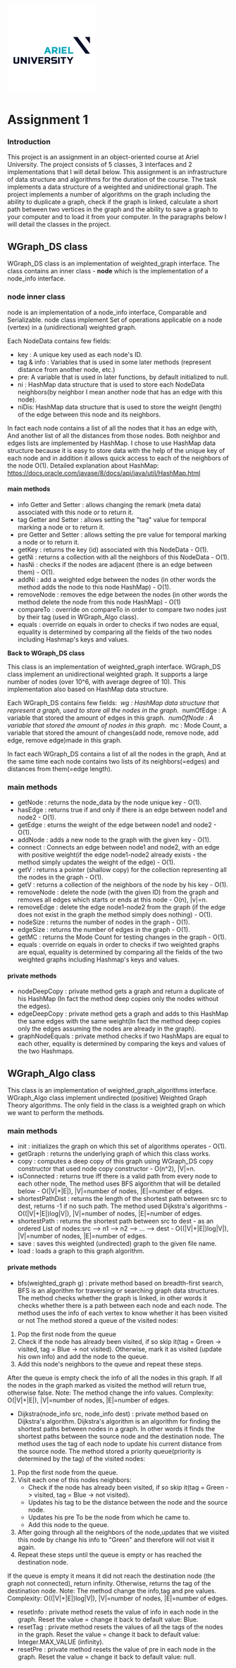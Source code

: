 ![ArielLogo](ex1/docs/ArielLogo.png)
# Assignment 1

### Introduction
This project is an assignment in an object-oriented course at Ariel University.
The project consists of 5 classes, 3 interfaces and 2 implementations that I will detail below.
This assignment is an infrastructure of data structure and algorithms for the duration of the course.
The task implements a data structure of a weighted and unidirectional graph.
The project implements a number of algorithms on the graph including the ability to duplicate a graph, check if the graph is linked, calculate a short path between two vertices in the graph and the ability to save a graph to your computer and to load it from your computer.
In the paragraphs below I will detail the classes in the project.

## WGraph_DS class

WGraph_DS class is an implementation of weighted_graph interface.
The class contains an inner class - **node**  which is the implementation of a node_info interface.

### node inner class
node is an implementation of a node_info interface, Comparable<node> and Serializable.
node class implement Set of operations applicable on a
node (vertex) in a (unidirectional) weighted graph.
  
Each NodeData contains few fields:
* key : A unique key used as each node's ID.
* tag & info : Variables that is used in some later methods (represent distance from another node, etc.)
* pre: A variable that is used in later functions, by default initialized to null.
* ni : HashMap data structure that is used to store each NodeData neighbors(by neighbor I mean another node that has an edge with this node).
* niDis: HashMap data structure that is used to store the weight (length) of the edge between this node and its neighbors.
       
In fact each node contains a list of all the nodes that it has an edge with,
And another list of all the distances from those nodes.
Both neighbor and edges lists are implemented by HashMap.
I chose to use HashMap data structure because it is easy to store data with the help of the unique key of each node and in addition it allows quick access to each of the neighbors of the node O(1).
Detailed explanation about HashMap:
https://docs.oracle.com/javase/8/docs/api/java/util/HashMap.html

#### main methods 

* info Getter and Setter : allows changing the remark (meta data) associated with this node or to return it.
* tag Getter and Setter : allows setting the "tag" value for temporal marking a node or to return it.
* pre Getter and Setter : allows setting the pre value for temporal marking a node or to return it.
* getKey : returns the key (id) associated with this NodeData - O(1).
* getNi : returns a collection with all the neighbors of this NodeData - O(1).
* hasNi : checks if the nodes are adjacent (there is an edge between them) - O(1).
* addNi : add a weighted edge between the nodes (in other words the method adds the node to this node HashMap) - O(1).
* removeNode : removes the edge between the nodes (in other words the method delete the node from this node HashMap) - O(1)
* compareTo : override on compareTo in order to compare two nodes just by their tag (used in WGraph_Algo class).
* equals : override on equals in order to checks if two nodes are equal, equality is determined by comparing all the fields of the two nodes including Hashmap's keys and values.

**Back to WGraph_DS class**

This class is an implementation of weighted_graph interface.
WGraph_DS class implement an unidirectional weighted graph.
It supports a large number of nodes (over 10^6, with average degree of 10).
This implementation also based on HashMap data structure.

Each WGraph_DS contains few fields:
‫*‬ wg : HashMap data structure that represent a graph, used to store all the nodes in the graph.
‫*‬ numOfEdge : A variable that stored the amount of edges in this graph.
‫*‬ numOfNode : A variable that stored the amount of nodes in this graph.
‫*‬ mc : Mode Count, a variable that stored the amount of changes(add node, remove node, add edge, remove edge)made in this graph.

In fact each WGraph_DS contains a list of all the nodes in the graph,
And at the same time each node contains two lists of its neighbors(=edges) and distances from them(=edge length).

### main methods 

* getNode : returns the node_data by the node unique key - O(1).
* hasEdge : returns true if and only if there is an edge between node1 and node2 - O(1).
* getEdge : eturns the weight of the edge between node1 and node2 - O(1).
* addNode : adds a new node to the graph with the given key - O(1).
* connect : Connects an edge between node1 and node2, with an edge with positive weight(if the edge node1-node2 already exists - the method simply updates the weight of the edge) - O(1).
* getV : returns a pointer (shallow copy) for the collection representing all the nodes in the graph - O(1).
* getV : returns a collection of the neighbors of the node by his key - O(1).
* removeNode : delete the node (with the given ID) from the graph and removes all edges which starts or ends at this node - O(n), |v|=n.
* removeEdge : delete the edge node1-node2 from the graph (if the edge does not exist in the graph the method simply does nothing) - O(1).
* nodeSize : returns the number of nodes in the graph - O(1).
* edgeSize : returns the number of edges in the graph - O(1).
* getMC : returns the Mode Count for testing changes in the graph - O(1).
* equals : override on equals in order to checks if two weighted graphs are equal, equality is determined by comparing all the fields of the two weighted graphs including Hashmap's keys and values.

#### private methods
* nodeDeepCopy : private method gets a graph and return a duplicate of his HashMap (In fact the method deep copies only the nodes without the edges).
* edgeDeepCopy : private method gets a graph and adds to this HashMap the same edges with the same weight(In fact the method deep copies only the edges assuming the nodes are already in the graph).
* graphNodeEquals : private method checks if two HashMaps are equal to each other, equality is determined by comparing the keys and values of the two Hashmaps.


## WGraph_Algo class
This class is an implementation of weighted_graph_algorithms interface.
WGraph_Algo class implement undirected (positive) Weighted Graph Theory algorithms.
The only field in the class is a weighted graph on which we want to perform the methods.

### main methods 

* init : initializes the graph on which this set of algorithms operates - O(1).
* getGraph : returns the underlying graph of which this class works.
* copy : computes a deep copy of this graph using WGraph_DS copy constructor that used node copy constructor - O(n^2), |V|=n.
* isConnected : returns true iff there is a valid path from every node to each other node, The method uses BFS algorithm that will be detailed below ‫-‬ O(|V|+|E|), |V|=number of nodes, |E|=number of edges.
* shortestPathDist : returns the length of the shortest path between src to dest, returns -1 if no such path. The method used Dijkstra's algorithms - O((|V|+|E|)log|V|), |V|=number of nodes, |E|=number of edges.
* shortestPath : returns  the shortest path between src to dest - as an ordered List of nodes:src --> n1 --> n2 --> ... --> dest - O((|V|+|E|)log|V|), |V|=number of nodes, |E|=number of edges.
* save : saves this weighted (undirected) graph to the given file name.
* load : loads a graph to this graph algorithm.


#### private methods
* bfs(weighted_graph g) : private method based on breadth-first search, BFS is an algorithm for traversing or searching graph data structures.
The method checks whether the graph is linked, in other words it checks whether there is a path between each node and each node.
The method uses the info of each vertex to know whether it has been visited or not
The method stored a queue of the visited nodes:
1. Pop the first node from the queue
2. Check if the node has already been visited, if so skip it(tag = Green -> visited, tag = Blue -> not visited).
Otherwise, mark it as visited (update his own info) and add the node to the queue.
3. Add this node's neighbors to the queue and repeat these steps.

After the queue is empty check the info of all the nodes in this graph.
If all the nodes in the graph marked as visited the method will return true, otherwise false.
Note: The method change the info values.
Complexity: O(|V|+|E|), |V|=number of nodes, |E|=number of edges.

* Dijkstra(node_info src, node_info dest) : private method based on Dijkstra's algorithm.
Dijkstra's algorithm is an algorithm for finding the shortest paths between nodes in a graph.
In other words it finds the shortest paths between the source node and the destination node.
The method uses the tag of each node to update his current distance from the source node.
The method stored a priority queue(priority is determined by the tag) of the visited nodes:
1. Pop the first node from the queue.
2. Visit each one of this nodes neighbors:
   - Check if the node has already been visited, if so skip it(tag = Green -> visited, tag = Blue -> not visited).
   - Updates his tag to be the distance between the node and the source node.
   - Updates his pre To be the node from which he came to.
   - Add this node to the queue.
3. After going through all the neighbors of the node,updates that we visited this node by change his info to "Green" and therefore will not visit it again.
4. Repeat these steps until the queue is empty or has reached the destination node.

If the queue is empty it means it did not reach the destination node (the graph not connected), return infinity.
Otherwise, returns the tag of the destination node.
Note: The method change the info,tag and pre values.
Complexity: O((|V|+|E|)log|V|), |V|=number of nodes, |E|=number of edges.

* resetInfo : private method resets the value of info in each node in the graph.
Reset the value = change it back to default value: Blue.
* resetTag : private method resets the values of all the tags of the nodes in the graph.
Reset the value = change it back to default value: Integer.MAX_VALUE (infinity).
* resetPre : private method resets the value of pre in each node in the graph.
Reset the value = change it back to default value: null.

